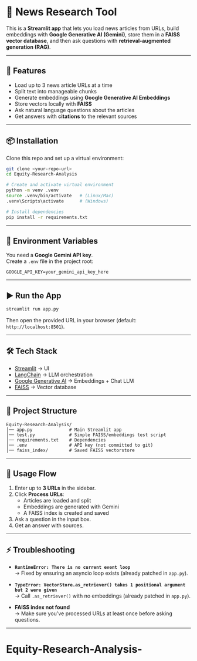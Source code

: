 # 📰 News Research Tool

This is a **Streamlit app** that lets you load news articles from URLs, build embeddings with **Google Generative AI (Gemini)**, store them in a **FAISS vector database**, and then ask questions with **retrieval-augmented generation (RAG)**.

---

## 🚀 Features
- Load up to 3 news article URLs at a time
- Split text into manageable chunks
- Generate embeddings using **Google Generative AI Embeddings**
- Store vectors locally with **FAISS**
- Ask natural language questions about the articles
- Get answers with **citations** to the relevant sources

---

## 📦 Installation

Clone this repo and set up a virtual environment:

```bash
git clone <your-repo-url>
cd Equity-Research-Analysis

# Create and activate virtual environment
python -m venv .venv
source .venv/bin/activate   # (Linux/Mac)
.venv\Scripts\activate      # (Windows)

# Install dependencies
pip install -r requirements.txt
```

---

## 🔑 Environment Variables

You need a **Google Gemini API key**.  
Create a `.env` file in the project root:

```
GOOGLE_API_KEY=your_gemini_api_key_here
```

---

## ▶️ Run the App

```bash
streamlit run app.py
```

Then open the provided URL in your browser (default: `http://localhost:8501`).

---

## 🛠 Tech Stack

- [Streamlit](https://streamlit.io/) → UI
- [LangChain](https://www.langchain.com/) → LLM orchestration
- [Google Generative AI](https://ai.google.dev/) → Embeddings + Chat LLM
- [FAISS](https://faiss.ai/) → Vector database

---

## 📂 Project Structure

```
Equity-Research-Analysis/
│── app.py              # Main Streamlit app
│── test.py             # Simple FAISS/embeddings test script
│── requirements.txt    # Dependencies
│── .env                # API key (not committed to git)
│── faiss_index/        # Saved FAISS vectorstore
```

---

## 📝 Usage Flow

1. Enter up to **3 URLs** in the sidebar.
2. Click **Process URLs**:
   - Articles are loaded and split
   - Embeddings are generated with Gemini
   - A FAISS index is created and saved
3. Ask a question in the input box.
4. Get an answer with sources.

---

## ⚡ Troubleshooting

- **`RuntimeError: There is no current event loop`**  
  → Fixed by ensuring an asyncio loop exists (already patched in `app.py`).

- **`TypeError: VectorStore.as_retriever() takes 1 positional argument but 2 were given`**  
  → Call `.as_retriever()` with no embeddings (already patched in `app.py`).

- **FAISS index not found**  
  → Make sure you’ve processed URLs at least once before asking questions.

---
# Equity-Research-Analysis-
